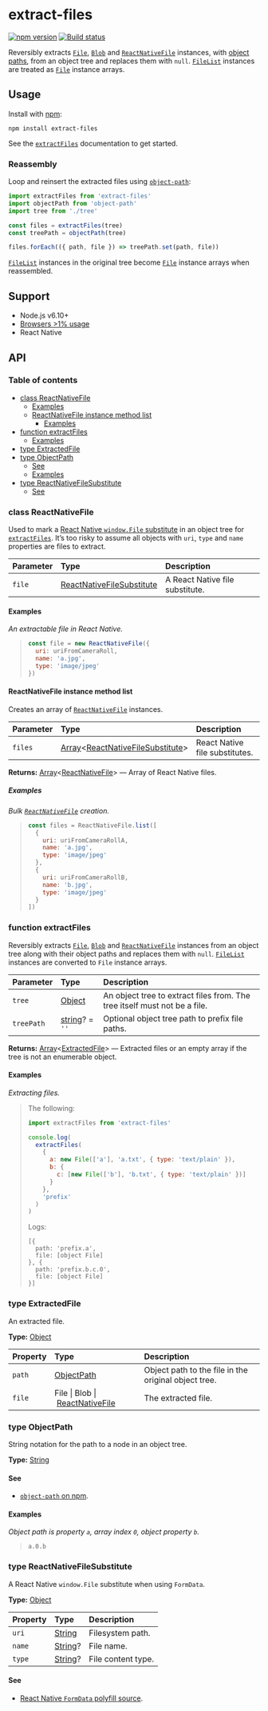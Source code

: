 # extract-files

[![npm version](https://badgen.net/npm/v/extract-files)](https://npm.im/extract-files) [![Build status](https://travis-ci.org/jaydenseric/extract-files.svg?branch=master)](https://travis-ci.org/jaydenseric/extract-files)

Reversibly extracts [`File`](https://developer.mozilla.org/docs/web/api/file), [`Blob`](https://developer.mozilla.org/docs/web/api/blob) and [`ReactNativeFile`](#class-reactnativefile) instances, with [object paths](#type-objectpath), from an object tree and replaces them with `null`. [`FileList`](https://developer.mozilla.org/docs/web/api/filelist) instances are treated as [`File`](https://developer.mozilla.org/docs/web/api/file) instance arrays.

## Usage

Install with [npm](https://npmjs.com):

```shell
npm install extract-files
```

See the [`extractFiles`](#function-extractfiles) documentation to get started.

### Reassembly

Loop and reinsert the extracted files using [`object-path`](https://npm.im/object-path):

```js
import extractFiles from 'extract-files'
import objectPath from 'object-path'
import tree from './tree'

const files = extractFiles(tree)
const treePath = objectPath(tree)

files.forEach(({ path, file }) => treePath.set(path, file))
```

[`FileList`](https://developer.mozilla.org/docs/web/api/filelist) instances in the original tree become [`File`](https://developer.mozilla.org/docs/web/api/file) instance arrays when reassembled.

## Support

- Node.js v6.10+
- [Browsers >1% usage](http://browserl.ist/?q=%3E1%25)
- React Native

## API

### Table of contents

- [class ReactNativeFile](#class-reactnativefile)
  - [Examples](#examples)
  - [ReactNativeFile instance method list](#reactnativefile-instance-method-list)
    - [Examples](#examples-1)
- [function extractFiles](#function-extractfiles)
  - [Examples](#examples-2)
- [type ExtractedFile](#type-extractedfile)
- [type ObjectPath](#type-objectpath)
  - [See](#see)
  - [Examples](#examples-3)
- [type ReactNativeFileSubstitute](#type-reactnativefilesubstitute)
  - [See](#see-1)

### class ReactNativeFile

Used to mark a [React Native `window.File` substitute](#type-reactnativefilesubstitute) in an object tree for [`extractFiles`](#function-extractfiles). It’s too risky to assume all objects with `uri`, `type` and `name` properties are files to extract.

| Parameter | Type                                                         | Description                     |
| :-------- | :----------------------------------------------------------- | :------------------------------ |
| `file`    | [ReactNativeFileSubstitute](#type-reactnativefilesubstitute) | A React Native file substitute. |

#### Examples

_An extractable file in React Native._

> ```js
> const file = new ReactNativeFile({
>   uri: uriFromCameraRoll,
>   name: 'a.jpg',
>   type: 'image/jpeg'
> })
> ```

#### ReactNativeFile instance method list

Creates an array of [`ReactNativeFile`](#class-reactnativefile) instances.

| Parameter | Type                                                                                                                                              | Description                    |
| :-------- | :------------------------------------------------------------------------------------------------------------------------------------------------ | :----------------------------- |
| `files`   | [Array](https://developer.mozilla.org/javascript/reference/global_objects/array)&lt;[ReactNativeFileSubstitute](#type-reactnativefilesubstitute)> | React Native file substitutes. |

**Returns:** [Array](https://developer.mozilla.org/javascript/reference/global_objects/array)&lt;[ReactNativeFile](#class-reactnativefile)> — Array of React Native files.

##### Examples

_Bulk [`ReactNativeFile`](#class-reactnativefile) creation._

> ```js
> const files = ReactNativeFile.list([
>   {
>     uri: uriFromCameraRollA,
>     name: 'a.jpg',
>     type: 'image/jpeg'
>   },
>   {
>     uri: uriFromCameraRollB,
>     name: 'b.jpg',
>     type: 'image/jpeg'
>   }
> ])
> ```

### function extractFiles

Reversibly extracts [`File`](https://developer.mozilla.org/docs/web/api/file), [`Blob`](https://developer.mozilla.org/docs/web/api/blob) and [`ReactNativeFile`](#class-reactnativefile) instances from an object tree along with their object paths and replaces them with `null`. [`FileList`](https://developer.mozilla.org/docs/web/api/filelist) instances are converted to `File` instance arrays.

| Parameter  | Type                                                                                       | Description                                                               |
| :--------- | :----------------------------------------------------------------------------------------- | :------------------------------------------------------------------------ |
| `tree`     | [Object](https://developer.mozilla.org/javascript/reference/global_objects/object)         | An object tree to extract files from. The tree itself must not be a file. |
| `treePath` | [string](https://developer.mozilla.org/javascript/reference/global_objects/string)? = `''` | Optional object tree path to prefix file paths.                           |

**Returns:** [Array](https://developer.mozilla.org/javascript/reference/global_objects/array)&lt;[ExtractedFile](#type-extractedfile)> — Extracted files or an empty array if the tree is not an enumerable object.

#### Examples

_Extracting files._

> The following:
>
> ```js
> import extractFiles from 'extract-files'
>
> console.log(
>   extractFiles(
>     {
>       a: new File(['a'], 'a.txt', { type: 'text/plain' }),
>       b: {
>         c: [new File(['b'], 'b.txt', { type: 'text/plain' })]
>       }
>     },
>     'prefix'
>   )
> )
> ```
>
> Logs:
>
>     [{
>       path: 'prefix.a',
>       file: [object File]
>     }, {
>       path: 'prefix.b.c.0',
>       file: [object File]
>     }]

### type ExtractedFile

An extracted file.

**Type:** [Object](https://developer.mozilla.org/javascript/reference/global_objects/object)

| Property | Type                                                      | Description                                          |
| :------- | :-------------------------------------------------------- | :--------------------------------------------------- |
| `path`   | [ObjectPath](#type-objectpath)                            | Object path to the file in the original object tree. |
| `file`   | File \| Blob \| [ReactNativeFile](#class-reactnativefile) | The extracted file.                                  |

### type ObjectPath

String notation for the path to a node in an object tree.

**Type:** [String](https://developer.mozilla.org/javascript/reference/global_objects/string)

#### See

- [`object-path` on npm](https://npm.im/object-path).

#### Examples

_Object path is property `a`, array index `0`, object property `b`._

>     a.0.b

### type ReactNativeFileSubstitute

A React Native `window.File` substitute when using `FormData`.

**Type:** [Object](https://developer.mozilla.org/javascript/reference/global_objects/object)

| Property | Type                                                                                | Description        |
| :------- | :---------------------------------------------------------------------------------- | :----------------- |
| `uri`    | [String](https://developer.mozilla.org/javascript/reference/global_objects/string)  | Filesystem path.   |
| `name`   | [String](https://developer.mozilla.org/javascript/reference/global_objects/string)? | File name.         |
| `type`   | [String](https://developer.mozilla.org/javascript/reference/global_objects/string)? | File content type. |

#### See

- [React Native `FormData` polyfill source](https://github.com/facebook/react-native/blob/v0.45.1/Libraries/Network/FormData.js#L34).
